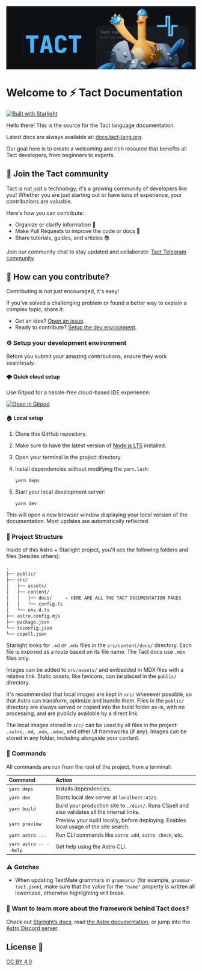 
<img src="public/banner.jpg">

# Welcome to ⚡ Tact Documentation

[![Built with Starlight](https://astro.badg.es/v2/built-with-starlight/tiny.svg)](https://starlight.astro.build)

Hello there! This is the source for the Tact language documentation.

Latest docs are always available at: [docs.tact-lang.org](https://docs.tact-lang.org).

Our goal here is to create a welcoming and rich resource that benefits all Tact developers, from beginners to experts.

## 🌟 Join the Tact community

Tact is not just a technology; it's a growing community of developers like you! Whether you are just starting out or have tons of experience, your contributions are valuable.

Here's how you can contribute:

- Organize or clarify information 📝
- Make Pull Requests to improve the code or docs 🚀
- Share tutorials, guides, and articles 📚

Join our community chat to stay updated and collaborate: [Tact Telegram community](https://t.me/tactlang)

## 🤔 How can you contribute?

Contributing is not just encouraged, it's easy!

If you've solved a challenging problem or found a better way to explain a complex topic, share it:

- Got an idea? [Open an issue](https://github.com/tact-lang/tact/issues/new).
- Ready to contribute? [Setup the dev environment](#%EF%B8%8F-setup-your-development-environment).

### ⚙️ Setup your development environment

Before you submit your amazing contributions, ensure they work seamlessly.

#### 🌩️ Quick cloud setup

Use Gitpod for a hassle-free cloud-based IDE experience:

[![Open in Gitpod](https://gitpod.io/button/open-in-gitpod.svg)](https://gitpod.io/#https://github.com/tact-lang/tact/blob/main/docs)

#### 🏠 Local setup

1. Clone this GitHub repository.
2. Make sure to have the latest version of [Node.js LTS](https://nodejs.org/en/download/) installed.
3. Open your terminal in the project directory.
4. Install dependencies without modifying the `yarn.lock`:

   ```
   yarn deps
   ```

5. Start your local development server:

   ```
   yarn dev
   ```

This will open a new browser window displaying your local version of the documentation. Most updates are automatically reflected.

### 🚀 Project Structure

Inside of this Astro + Starlight project, you'll see the following folders and files (besides others):

```
.
├── public/
├── src/
│   ├── assets/
│   ├── content/
│   │   ├── docs/     ← HERE ARE ALL THE TACT DOCUMENTATION PAGES
│   │   └── config.ts
│   └── env.d.ts
├── astro.config.mjs
├── package.json
└── tsconfig.json
└── cspell.json
```

Starlight looks for `.md` or `.mdx` files in the `src/content/docs/` directory. Each file is exposed as a route based on its file name. The Tact docs use `.mdx` files only.

Images can be added to `src/assets/` and embedded in MDX files with a relative link. Static assets, like favicons, can be placed in the `public/` directory.

It's recommended that local images are kept in `src/` whenever possible, so that Astro can transform, optimize and bundle them. Files in the `public/` directory are always served or copied into the build folder as-is, with no processing, and are publicly available by a direct link.

The local images stored in `src/` can be used by all files in the project: `.astro`, `.md`, `.mdx`, `.mdoc`, and other UI frameworks (if any). Images can be stored in any folder, including alongside your content.

### 🧞 Commands

All commands are run from the root of the project, from a terminal:

| Command                   | Action
| :------------------------ | :-----
| `yarn deps`               | Installs dependencies.
| `yarn dev`                | Starts local dev server at `localhost:4321`.
| `yarn build`              | Build your production site to `./dist/`. Runs CSpell and also validates all the internal links.
| `yarn preview`            | Preview your build locally, before deploying. Enables local usage of the site search.
| `yarn astro ...`          | Run CLI commands like `astro add`, `astro check`, etc.
| `yarn astro -- --help`    | Get help using the Astro CLI.

### ⚠️ Gotchas

- When updating TextMate grammars in `grammars/` (for example, `grammar-tact.json`), make sure that the value for the `"name"` property is written all lowercase, otherwise highlighting will break.

### 👀 Want to learn more about the framework behind Tact docs?

Check out [Starlight’s docs](https://starlight.astro.build/), read [the Astro documentation](https://docs.astro.build), or jump into the [Astro Discord server](https://astro.build/chat).

## License 📄

[CC BY 4.0](https://creativecommons.org/licenses/by/4.0/)

